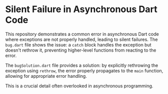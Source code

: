 # Silent Failure in Asynchronous Dart Code

This repository demonstrates a common error in asynchronous Dart code where exceptions are not properly handled, leading to silent failures.  The `bug.dart` file shows the issue: a `catch` block handles the exception but doesn't rethrow it, preventing higher-level functions from reacting to the error.

The `bugSolution.dart` file provides a solution: by explicitly rethrowing the exception using `rethrow`, the error properly propagates to the `main` function, allowing for appropriate error handling.

This is a crucial detail often overlooked in asynchronous programming.